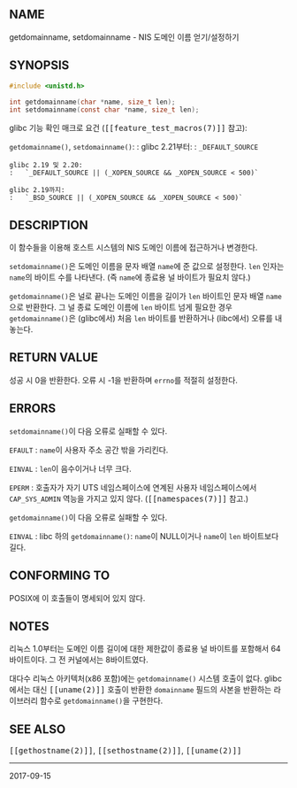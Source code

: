 ## NAME

getdomainname, setdomainname - NIS 도메인 이름 얻기/설정하기

## SYNOPSIS

```c
#include <unistd.h>

int getdomainname(char *name, size_t len);
int setdomainname(const char *name, size_t len);
```

glibc 기능 확인 매크로 요건 (<tt>[[feature_test_macros(7)]]</tt> 참고):

`getdomainname()`, `setdomainname()`:
:   glibc 2.21부터:
    :   `_DEFAULT_SOURCE`

    glibc 2.19 및 2.20:
    :   `_DEFAULT_SOURCE || (_XOPEN_SOURCE && _XOPEN_SOURCE < 500)`

    glibc 2.19까지:
    :   `_BSD_SOURCE || (_XOPEN_SOURCE && _XOPEN_SOURCE < 500)`

## DESCRIPTION

이 함수들을 이용해 호스트 시스템의 NIS 도메인 이름에 접근하거나 변경한다.

`setdomainname()`은 도메인 이름을 문자 배열 `name`에 준 값으로 설정한다. `len` 인자는 `name`의 바이트 수를 나타낸다. (즉 `name`에 종료용 널 바이트가 필요치 않다.)

`getdomainname()`은 널로 끝나는 도메인 이름을 길이가 `len` 바이트인 문자 배열 `name`으로 반환한다. 그 널 종료 도메인 이름에 `len` 바이트 넘게 필요한 경우 `getdomainname()`은 (glibc에서) 처음 `len` 바이트를 반환하거나 (libc에서) 오류를 내놓는다.

## RETURN VALUE

성공 시 0을 반환한다. 오류 시 -1을 반환하며 `errno`를 적절히 설정한다.

## ERRORS

`setdomainname()`이 다음 오류로 실패할 수 있다.

`EFAULT`
:   `name`이 사용자 주소 공간 밖을 가리킨다.

`EINVAL`
:   `len`이 음수이거나 너무 크다.

`EPERM`
:   호출자가 자기 UTS 네임스페이스에 연계된 사용자 네임스페이스에서 `CAP_SYS_ADMIN` 역능을 가지고 있지 않다. (<tt>[[namespaces(7)]]</tt> 참고.)

`getdomainname()`이 다음 오류로 실패할 수 있다.

`EINVAL`
:   libc 하의 `getdomainname()`: `name`이 NULL이거나 `name`이 `len` 바이트보다 길다.

## CONFORMING TO

POSIX에 이 호출들이 명세되어 있지 않다.

## NOTES

리눅스 1.0부터는 도메인 이름 길이에 대한 제한값이 종료용 널 바이트를 포함해서 64바이트이다. 그 전 커널에서는 8바이트였다.

대다수 리눅스 아키텍처(x86 포함)에는 `getdomainname()` 시스템 호출이 없다. glibc에서는 대신 <tt>[[uname(2)]]</tt> 호출이 반환한 `domainname` 필드의 사본을 반환하는 라이브러리 함수로 `getdomainname()`을 구현한다.

## SEE ALSO

<tt>[[gethostname(2)]]</tt>, <tt>[[sethostname(2)]]</tt>, <tt>[[uname(2)]]</tt>

----

2017-09-15
